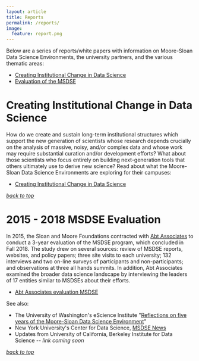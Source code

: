 ```yaml
---
layout: article
title: Reports
permalink: /reports/
image:
  feature: report.png
---
```


<a name="themetop"></a>
Below are a series of reports/white papers with information on Moore-Sloan Data Science Environments, the university partners, and the various thematic areas: 

- [Creating Institutional Change in Data Science](#change)
- [Evaluation of the MSDSE](#eval)

# <a name="change"></a> Creating Institutional Change in Data Science

How do we create and sustain long-term institutional structures which support the new generation of scientists whose research depends crucially on the analysis of massive, noisy, and/or complex data and whose work may require substantial curation and/or development efforts? What about those scientists who focus entirely on building next-generation tools that others ultimately use to derive new science? 
Read about what the Moore-Sloan Data Science Environments are exploring for their campuses: 
- [Creating Institutional Change in Data Science](/creating_institutional_change.html)

_[back to top](/reports#themetop)_

# <a name="eval"></a> 2015 - 2018 MSDSE Evaluation

In 2015, the Sloan and Moore Foundations contracted with [Abt Associates](https://www.abtassociates.com/) to conduct a 3-year evaluation of the MSDSE program, which concluded in Fall 2018. The study drew on several sources: review of MSDSE reports, websites, and policy papers; three site visits to each university; 132 interviews and two on-line surveys of participants and non-participants; and observations at three all hands summits. In addition, Abt Associates examined the broader data science landscape by interviewing the leaders of 17 entities similar to MSDSEs about their efforts.

- [Abt Associates evaluation MSDSE](/files/ABT_MSDSE_Eval_Report_Feb2019.pdf)

See also: 
- The University of Washington's eScience Institute "[Reflections on five years of the Moore-Sloan Data Science Environment](https://escience.washington.edu/reflections-on-five-years-of-the-moore-sloan-data-science-environment/)"
- New York University's Center for Data Science, [MSDSE News](https://cds.nyu.edu/msdse-news/)
- Updates from University of California, Berkeley Institute for Data Science -- _link coming soon_


_[back to top](/reports#themetop)_
